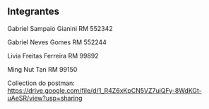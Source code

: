 ## Integrantes

Gabriel Sampaio Gianini
RM 552342

Gabriel Neves Gomes
RM 552244

Livia Freitas Ferreira
RM 99892

Ming Nut Tan
RM 99150

Collection do postman:
https://drive.google.com/file/d/1_R4Z6xKpCN5VZ7uiQFy-8WdKGt-uAeSR/view?usp=sharing
